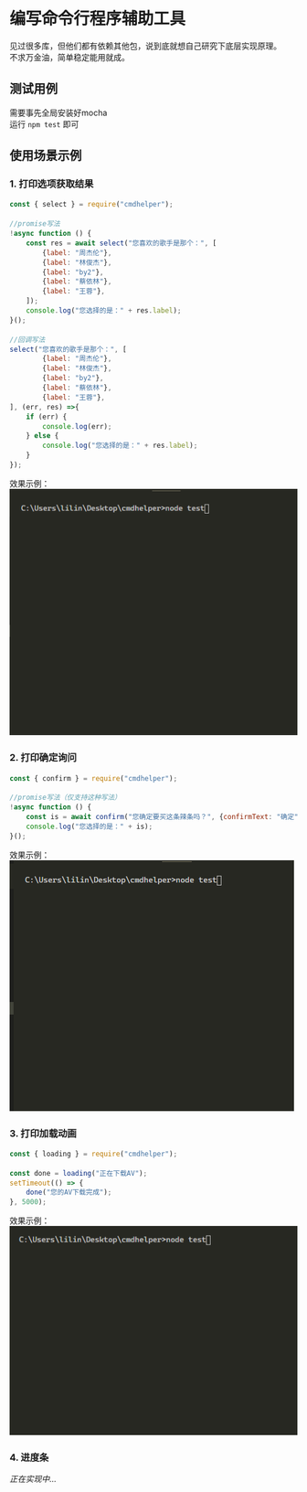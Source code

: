 # 编写命令行程序辅助工具

见过很多库，但他们都有依赖其他包，说到底就想自己研究下底层实现原理。  
不求万金油，简单稳定能用就成。   

## 测试用例
需要事先全局安装好mocha  
运行 ```npm test``` 即可

## 使用场景示例

### 1. 打印选项获取结果
```js
const { select } = require("cmdhelper");

//promise写法
!async function () {
    const res = await select("您喜欢的歌手是那个：", [
        {label: "周杰伦"},
        {label: "林俊杰"},
        {label: "by2"},
        {label: "蔡依林"},
        {label: "王蓉"},
    ]);
    console.log("您选择的是：" + res.label);
}();

//回调写法
select("您喜欢的歌手是那个：", [
        {label: "周杰伦"},
        {label: "林俊杰"},
        {label: "by2"},
        {label: "蔡依林"},
        {label: "王蓉"},
], (err, res) =>{
    if (err) {
        console.log(err);
    } else {
        console.log("您选择的是：" + res.label);
    }
});
```
效果示例：   
![](./doc/img/select.gif)

### 2. 打印确定询问
```js
const { confirm } = require("cmdhelper");

//promise写法（仅支持这种写法）
!async function () {
    const is = await confirm("您确定要买这条辣条吗？", {confirmText: "确定", cancelText: "取消"});
    console.log("您选择的是：" + is);
}();
```
效果示例：   
![](./doc/img/confirm.gif)

### 3. 打印加载动画
```js
const { loading } = require("cmdhelper");

const done = loading("正在下载AV");
setTimeout(() => {
    done("您的AV下载完成");
}, 5000);
```
效果示例：   
![](./doc/img/loading.gif)

### 4. 进度条

*正在实现中...*